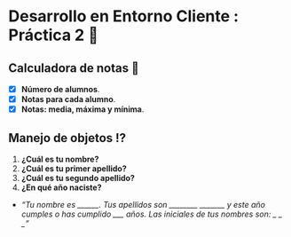 # Desarrollo en Entorno Cliente : Práctica 2 :notebook:

## Calculadora de notas :100:

- [X] **Número de alumnos**.
- [X] **Notas para cada alumno**.
- [X] **Notas: media, máxima y mínima**.

## Manejo de objetos :interrobang:
1. **¿Cuál es tu nombre?**
2. **¿Cuál es tu primer apellido?**
3. **¿Cuál es tu segundo apellido?**
4. **¿En qué año naciste?**

- *“Tu nombre es ______. Tus apellidos son ________ _______ y este año cumples o has cumplido ___ años.* 
            *Las iniciales de tus nombres son: _ _ _”*
